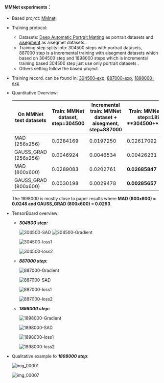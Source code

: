 #### MMNet experiments：

- Based projrct: [MMnet](https://github.com/hyperconnect/MMNet).

- Training protocol:

  - Datasets: [Deep Automatic Portrait Matting](http://xiaoyongshen.me/webpages/webpage_automatting/) as portrait datasets and [aisegment](https://github.com/aisegmentcn/matting_human_datasets) as aisegmet datasets..
  - Training step splits into: 304500 steps with portrait datasets, 887000 step is a incremental training with aisegment datasets which  based on 304500 step  and 1898000 steps which is incremental training based 304500 step just use only portrait datasets .
  - Others setting follow the based project.

- Training record. can be found in: [304500-exp](), [887000-exp](), [1898000-exp]()

- Quantitative Overview:

  | **On** **MMNet** **test datasets** | **Train:** **MMNet** **dataset, step=304500** | **Incremental** **train:** **MMNet** **dataset +** **aisegment**, step=887000 | **Train:** **MMNet** **dataset, step=1898000**      **304500+**1593500 |
  | ---------------------------------- | --------------------------------------------- | ------------------------------------------------------------ | ------------------------------------------------------------ |
  | MAD   (256x256)                    | 0.0284169                                     | 0.0197250                                                    | 0.02617092                                                   |
  | GAUSS_GRAD   (256x256)             | 0.0046924                                     | 0.0046534                                                    | 0.00426231                                                   |
  | MAD   (800x600)                    | 0.0289083                                     | 0.0202761                                                    | **0.02685847**                                               |
  | GAUSS_GRAD   (800x600)             | 0.0030198                                     | 0.0029478                                                    | **0.00285657**                                               |

  The 1898000 is mostly close to paper results where   **MAD   (800x600)  = 0.0248 and GAUSS_GRAD   (800x600)   = 0.0293**.

- TensorBoard overview:

  - ***304500 step:***

    ![304500-SAD](https://github.com/HymEric/Segmentation-Series-Chaos/blob/master/MMnet-exp/pic/304500-SAD.png)
    ![304500-Gradient](https://github.com/HymEric/Segmentation-Series-Chaos/blob/master/MMnet-exp/pic/304500-Gradient.png)

    ![304500-loss1](https://github.com/HymEric/Segmentation-Series-Chaos/blob/master/MMnet-exp/pic/304500-loss1.png)

    ![304500-loss2](https://github.com/HymEric/Segmentation-Series-Chaos/blob/master/MMnet-exp/pic/304500-loss2.png)

  - ***887000 step:***

    ![887000-Gradient](https://github.com/HymEric/Segmentation-Series-Chaos/blob/master/MMnet-exp/pic/887000-Gradient.png)

    ![887000-SAD](https://github.com/HymEric/Segmentation-Series-Chaos/blob/master/MMnet-exp/pic/887000-SAD.png)

    ![887000-loss1](https://github.com/HymEric/Segmentation-Series-Chaos/blob/master/MMnet-exp/pic/887000-loss1.png)

    ![887000-loss2](https://github.com/HymEric/Segmentation-Series-Chaos/blob/master/MMnet-exp/pic/887000-loss2.png)

    

  - ***1898000 step:***

    ![1898000-Gradient](https://github.com/HymEric/Segmentation-Series-Chaos/blob/master/MMnet-exp/pic/1898000-Gradient.png)

    ![1898000-SAD](https://github.com/HymEric/Segmentation-Series-Chaos/blob/master/MMnet-exp/pic/1898000-SAD.png)

    ![1898000-loss1](https://github.com/HymEric/Segmentation-Series-Chaos/blob/master/MMnet-exp/pic/1898000-loss1.png)

    ![1898000-loss2](https://github.com/HymEric/Segmentation-Series-Chaos/blob/master/MMnet-exp/pic/1898000-loss2.png)

- Qualitative example fo ***1898000 step***:

  ![img_00001](https://github.com/HymEric/Segmentation-Series-Chaos/blob/master/MMnet-exp/pic/img_00001.jpg)

  ![img_00007](https://github.com/HymEric/Segmentation-Series-Chaos/blob/master/MMnet-exp/pic/img_00007.jpg)
